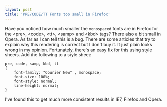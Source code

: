 ```yaml
---
layout: post  
title: 'PRE/CODE/TT Fonts too small in Firefox'
---
```

Have you noticed how much smaller the `monospaced` fonts are in Firefox for the &lt;pre&gt;, &lt;code&gt;, &lt;tt&gt;, &lt;samp&gt; and &lt;kbd&gt; tags? There also a bit small in Opera. As far as I can tell this is a bug. There are some articles that try to explain why this rendering is correct but I don't buy it. It just plain looks wrong in my opinion. Fortunately, there's an easy fix for this using style sheets. Add the following to a style sheet:

    pre, code, samp, kbd, tt   
    {  
        font-family: "Courier New" , monospace;  
        font-size: 100%;  
        font-style: normal;  
        line-height: normal;  
    }

I've found this to get much more consistent results in IE7, Firefox and Opera.
